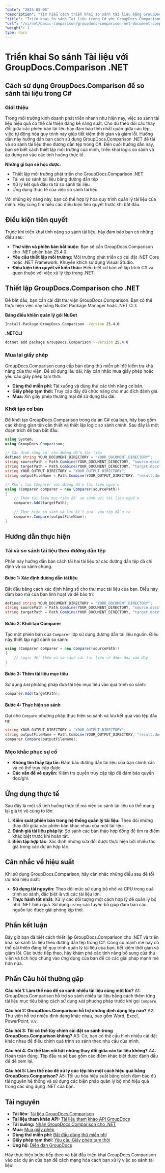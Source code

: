 ```yaml
---
"date": "2025-05-05"
"description": "Tìm hiểu cách triển khai so sánh tài liệu bằng GroupDocs.Comparison cho .NET trong C#. Tối ưu hóa quy trình quản lý tài liệu và tiết kiệm thời gian."
"title": "Triển khai So sánh Tài liệu trong C# với GroupDocs.Comparison .NET&#58; Hướng dẫn từng bước"
"url": "/vi/net/basic-comparison/groupdocs-comparison-net-document-comparison-csharp/"
"weight": 1
type: docs
---
```

# Triển khai So sánh Tài liệu với GroupDocs.Comparison .NET

## Cách sử dụng GroupDocs.Comparison để so sánh tài liệu trong C# 

### Giới thiệu

Trong môi trường kinh doanh phát triển nhanh như hiện nay, việc so sánh tài liệu hiệu quả có thể cải thiện đáng kể năng suất. Cho dù theo dõi các thay đổi giữa các phiên bản tài liệu hay đảm bảo tính nhất quán giữa các tệp, việc tự động hóa quy trình này giúp tiết kiệm thời gian và giảm lỗi. Hướng dẫn này hướng dẫn bạn cách sử dụng GroupDocs.Comparison .NET để tải và so sánh tài liệu theo đường dẫn tệp trong C#. Đến cuối hướng dẫn này, bạn sẽ biết cách thiết lập môi trường của mình, triển khai logic so sánh và áp dụng nó vào các tình huống thực tế.

**Những gì bạn sẽ học được:**
- Thiết lập môi trường phát triển cho GroupDocs.Comparison .NET
- Tải và so sánh tài liệu bằng đường dẫn tệp
- Xử lý kết quả đầu ra từ so sánh tài liệu
- Ứng dụng thực tế của việc so sánh tài liệu

Với những kỹ năng này, bạn có thể hợp lý hóa quy trình quản lý tài liệu của mình. Hãy cùng tìm hiểu các điều kiện tiên quyết trước khi bắt đầu.

## Điều kiện tiên quyết

Trước khi triển khai tính năng so sánh tài liệu, hãy đảm bảo bạn có những điều sau:

- **Thư viện và phiên bản bắt buộc:** Bạn sẽ cần GroupDocs.Comparison cho .NET phiên bản 25.4.0.
- **Yêu cầu thiết lập môi trường:** Môi trường phát triển có cài đặt .NET Core hoặc .NET Framework. Khuyến khích sử dụng Visual Studio.
- **Điều kiện tiên quyết về kiến thức:** Hiểu biết cơ bản về lập trình C# và quen thuộc với việc xử lý tệp trong .NET.

## Thiết lập GroupDocs.Comparison cho .NET

Để bắt đầu, bạn cần cài đặt thư viện GroupDocs.Comparison. Bạn có thể thực hiện việc này bằng NuGet Package Manager hoặc .NET CLI:

**Bảng điều khiển quản lý gói NuGet**
```bash
Install-Package GroupDocs.Comparison -Version 25.4.0
```

**.NETCLI**
```bash
dotnet add package GroupDocs.Comparison --version 25.4.0
```

### Mua lại giấy phép

GroupDocs.Comparison cung cấp bản dùng thử miễn phí để kiểm tra khả năng của thư viện. Để sử dụng lâu dài, hãy cân nhắc mua giấy phép hoặc yêu cầu giấy phép tạm thời:

- **Dùng thử miễn phí:** Tải xuống và dùng thử các tính năng cơ bản.
- **Giấy phép tạm thời:** Truy cập đầy đủ chức năng cho mục đích đánh giá.
- **Mua:** Xin giấy phép thương mại để sử dụng lâu dài.

### Khởi tạo cơ bản

Để khởi tạo GroupDocs.Comparison trong dự án C# của bạn, hãy bao gồm các không gian tên cần thiết và thiết lập logic so sánh chính. Sau đây là một đoạn trích để bạn bắt đầu:

```csharp
using System;
using GroupDocs.Comparison;

// Xác định hằng số cho đường dẫn tài liệu
defined string YOUR_DOCUMENT_DIRECTORY = "YOUR_DOCUMENT_DIRECTORY";
string sourcePath = Path.Combine(YOUR_DOCUMENT_DIRECTORY, "source.docx");
string targetPath = Path.Combine(YOUR_DOCUMENT_DIRECTORY, "target.docx");
string YOUR_OUTPUT_DIRECTORY = "YOUR_OUTPUT_DIRECTORY";
string outputFileName = Path.Combine(YOUR_OUTPUT_DIRECTORY, "result.docx");

// Khởi tạo Comparer với đường dẫn tài liệu nguồn
using (Comparer comparer = new Comparer(sourcePath))
{
    // Thêm tài liệu mục tiêu để so sánh với tài liệu nguồn
    comparer.Add(targetPath);
    
    // Thực hiện so sánh và lưu kết quả vào tệp đầu ra
    comparer.Compare(outputFileName);
}
```

## Hướng dẫn thực hiện

### Tải và so sánh tài liệu theo đường dẫn tệp

Phần này hướng dẫn bạn cách tải hai tài liệu từ các đường dẫn tệp đã chỉ định và so sánh chúng.

#### Bước 1: Xác định đường dẫn tài liệu

Bắt đầu bằng cách xác định hằng số cho thư mục tài liệu của bạn. Điều này đảm bảo mã của bạn linh hoạt và dễ bảo trì:

```csharp
defined string YOUR_DOCUMENT_DIRECTORY = "YOUR_DOCUMENT_DIRECTORY";
string sourcePath = Path.Combine(YOUR_DOCUMENT_DIRECTORY, "source.docx");
string targetPath = Path.Combine(YOUR_DOCUMENT_DIRECTORY, "target.docx");
```

#### Bước 2: Khởi tạo Comparer

Tạo một phiên bản của `Comparer` lớp sử dụng đường dẫn tài liệu nguồn. Điều này thiết lập ngữ cảnh so sánh:

```csharp
using (Comparer comparer = new Comparer(sourcePath))
{
    // Logic để thêm và so sánh các tài liệu sẽ được đưa vào đây
}
```

#### Bước 3: Thêm tài liệu mục tiêu

Sử dụng `Add` phương pháp đưa tài liệu mục tiêu vào quá trình so sánh:

```csharp
comparer.Add(targetPath);
```

#### Bước 4: Thực hiện so sánh

Gọi cho `Compare` phương pháp thực hiện so sánh và lưu kết quả vào tệp đầu ra:

```csharp
string YOUR_OUTPUT_DIRECTORY = "YOUR_OUTPUT_DIRECTORY";
string outputFileName = Path.Combine(YOUR_OUTPUT_DIRECTORY, "result.docx");
comparer.Compare(outputFileName);
```

### Mẹo khắc phục sự cố
- **Không tìm thấy tập tin:** Đảm bảo đường dẫn tài liệu của bạn chính xác và có thể truy cập được.
- **Các vấn đề về quyền:** Kiểm tra quyền truy cập tệp để đảm bảo quyền đọc/ghi.

## Ứng dụng thực tế

Sau đây là một số tình huống thực tế mà việc so sánh tài liệu có thể mang lại giá trị vô cùng to lớn:
1. **Kiểm soát phiên bản trong hệ thống quản lý tài liệu:** Theo dõi những thay đổi giữa các phiên bản khác nhau của một tài liệu.
2. **Đánh giá tài liệu pháp lý:** So sánh các bản thảo hợp đồng để tìm ra điểm khác biệt trước khi hoàn tất.
3. **Biên tập hợp tác:** Xác định những sửa đổi được thực hiện bởi nhiều tác giả trong các dự án hợp tác.

## Cân nhắc về hiệu suất

Khi sử dụng GroupDocs.Comparison, hãy cân nhắc những điều sau để tối ưu hóa hiệu suất:
- **Sử dụng tài nguyên:** Theo dõi mức sử dụng bộ nhớ và CPU trong quá trình so sánh, đặc biệt là với các tài liệu lớn.
- **Thực hành tốt nhất:** Xử lý các đối tượng một cách hợp lý để quản lý bộ nhớ .NET hiệu quả. Sử dụng `using` các tuyên bố giúp đảm bảo các nguồn lực được giải phóng kịp thời.

## Phần kết luận

Bây giờ bạn đã biết cách thiết lập GroupDocs.Comparison cho .NET và triển khai so sánh tài liệu theo đường dẫn tệp trong C#. Công cụ mạnh mẽ này có thể cải thiện đáng kể quy trình quản lý tài liệu của bạn, tiết kiệm thời gian và giảm lỗi. Các bước tiếp theo, hãy khám phá các tính năng bổ sung của thư viện và tích hợp chúng vào ứng dụng của bạn để có các giải pháp mạnh mẽ hơn nữa.

## Phần Câu hỏi thường gặp

**Câu hỏi 1: Làm thế nào để so sánh nhiều tài liệu cùng một lúc?**
A1: GroupDocs.Comparison hỗ trợ so sánh nhiều tài liệu bằng cách thêm từng tài liệu mục tiêu bằng cách sử dụng `Add` phương pháp trước khi gọi `Compare`.

**Câu hỏi 2: GroupDocs.Comparison hỗ trợ những định dạng tệp nào?**
A2: Thư viện hỗ trợ nhiều định dạng khác nhau, bao gồm Word, Excel, PowerPoint, v.v.

**Câu hỏi 3: Tôi có thể tùy chỉnh cài đặt so sánh trong GroupDocs.Comparison không?**
A3: Có, bạn có thể cấu hình nhiều cài đặt khác nhau để điều chỉnh quá trình so sánh theo nhu cầu của mình.

**Câu hỏi 4: Có thể làm nổi bật những thay đổi giữa các tài liệu không?**
A4: Hoàn toàn đúng. Tệp đầu ra sẽ bao gồm các điểm khác biệt được đánh dấu để dễ xem lại.

**Câu hỏi 5: Làm thế nào để xử lý các tệp lớn một cách hiệu quả bằng GroupDocs.Comparison?**
A5: Tối ưu hóa hiệu suất bằng cách đảm bảo đủ tài nguyên hệ thống và sử dụng các biện pháp quản lý bộ nhớ hiệu quả trong các ứng dụng .NET của bạn.

## Tài nguyên
- **Tài liệu:** [Tài liệu GroupDocs.Comparison](https://docs.groupdocs.com/comparison/net/)
- **Tài liệu tham khảo API:** [Tài liệu tham khảo API GroupDocs](https://reference.groupdocs.com/comparison/net/)
- **Tải xuống:** [Nhận GroupDocs.Comparison cho .NET](https://releases.groupdocs.com/comparison/net/)
- **Mua:** [Mua giấy phép](https://purchase.groupdocs.com/buy)
- **Dùng thử miễn phí:** [Bắt đầu dùng thử miễn phí](https://releases.groupdocs.com/comparison/net/)
- **Giấy phép tạm thời:** [Yêu cầu Giấy phép tạm thời](https://purchase.groupdocs.com/temporary-license/)
- **Ủng hộ:** [Diễn đàn GroupDocs](https://forum.groupdocs.com/c/comparison/)

Hãy thực hiện bước tiếp theo và bắt đầu triển khai GroupDocs.Comparison vào các dự án của bạn để cách mạng hóa cách bạn xử lý việc so sánh tài liệu!